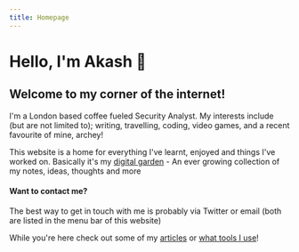 ```yaml
---
title: Homepage
---
```


# Hello, I'm Akash 👋

## Welcome to my corner of the internet!

I'm a London based coffee fueled Security Analyst. My interests include (but are not limited to); writing, travelling, coding, video games, and a recent favourite of mine, archey!

This website is a home for everything I've learnt, enjoyed and things I've worked on. Basically it's my [digital garden](https://maggieappleton.com/garden-history) - An ever growing collection of my notes, ideas, thoughts and more

#### Want to contact me?

The best way to get in touch with me is probably via Twitter or email (both are listed in the menu bar of this website)

While you're here check out some of my [articles](/articles) or [what tools I use](/stack)!